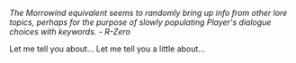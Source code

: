 *The Morrowind equivalent seems to randomly bring up info from other lore topics, perhaps for the purpose of slowly populating Player's dialogue choices with keywords. - R-Zero*

Let me tell you about...
Let me tell you a little about...
